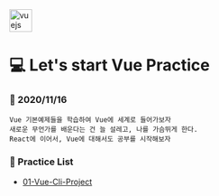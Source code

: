 <img src="https://devicons.github.io/devicon/devicon.git/icons/vuejs/vuejs-original-wordmark.svg" alt="vuejs" width="40" height="40"/>

# :computer: Let's start Vue Practice

  ### :thought_balloon:  2020/11/16  
    Vue 기본예제들을 학습하여 Vue에 세계로 들어가보자
    새로운 무언가를 배운다는 건 늘 설레고, 나를 가슴뛰게 한다.  
    React에 이어서, Vue에 대해서도 공부를 시작해보자  
  
  
  ### :memo:  Practice List
   - [01-Vue-Cli-Project](https://github.com/awesome-sh/vue-practice/tree/main/01-vue-cli-project)
  

